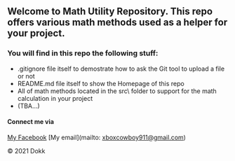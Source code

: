 ## Welcome to Math Utility Repository. This repo offers various math methods used as a helper for your project.

### You will find in this repo the following stuff:
* .gitignore file itself to demostrate how to ask the Git tool to upload a file or not
* README.md file itself to show the Homepage of this repo
* All of math methods located in the src\ folder to support for the math calculation in your project
* (TBA...)

#### Connect me via
[My Facebook](https://www.facebook.com/profile.php?id=100007166297462)
[My email](mailto: xboxcowboy911@gmail.com)

© 2021 Dokk